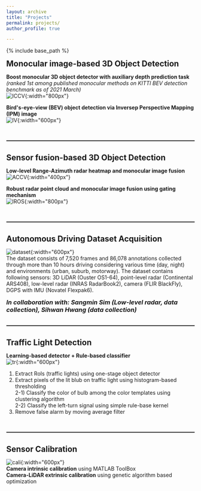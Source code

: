 ```yaml
---
layout: archive
title: "Projects"
permalink: projects/
author_profile: true

---
```


<style type='text/css'> 
h2, h3, h4, h5, h6 {margin: 0;}
.br {display: block; margin-bottom: 0em; margin: 0;} 
</style>

{% include base_path %}

## Monocular image-based 3D Object Detection  
**Boost monocular 3D object detector with auxiliary depth prediction task**  
*(ranked 1st among published monocular methods on KITTI BEV detection benchmark as of 2021 March)*  
![ICCV](https://github.com/YoungSkKim/YoungSkKim.github.io/blob/master/images/projects/CenterNet-Boost-plot.png?raw=true){:width="800px"}  

**Bird's-eye-view (BEV) object detection via Inversep Perspective Mapping (IPM) image**  
![IV](https://github.com/YoungSkKim/YoungSkKim.github.io/blob/master/images/projects/IV-concept.jpg?raw=true){:width="600px"}  

<br/>
<hr style="border:1px solid gray">
<br/>

## Sensor fusion-based 3D Object Detection  
**Low-level Range-Azimuth radar heatmap and monocular image fusion**  
![ACCV](https://github.com/YoungSkKim/YoungSkKim.github.io/blob/master/images/projects/ACCV-plot2.png?raw=true){:width="400px"}  

**Robust radar point cloud and monocular image fusion using gating mechanism**  
![IROS](https://github.com/YoungSkKim/YoungSkKim.github.io/blob/master/images/projects/IROS-plot.png?raw=true){:width="800px"}  

<br/>
<hr style="border:1px solid gray">
<br/>

## Autonomous Driving Dataset Acquisition

![dataset](https://github.com/YoungSkKim/YoungSkKim.github.io/blob/master/images/projects/VDC_Dataset.png?raw=true){:width="600px"}  
The dataset consists of 7,520 frames and 86,078 annotations collected through more than 10 hours driving considering various time (day, night) and environments (urban, suburb, motorway). The dataset contains following sensors: 3D LiDAR (Ouster OS1-64), point-level radar (Continental ARS408), low-level radar (INRAS RadarBook2), camera (FLIR BlackFly), DGPS with IMU (Novatel Flexpak6). 
### *In collaboration with: Sangmin Sim (Low-level radar, data collection), Sihwan Hwang (data collection)*  

<br/>
<hr style="border:1px solid gray">
<br/>

## Traffic Light Detection 

**Learning-based detector + Rule-based classifier**  
![tr](https://github.com/YoungSkKim/YoungSkKim.github.io/blob/master/images/projects/trafficlight.png?raw=true){:width="600px"}  
1) Extract RoIs (traffic lights) using one-stage object detector  
2) Extract pixels of the lit blub on traffic light using histogram-based thresholding  
 2-1) Classify the color of bulb among the color templates using clustering algorithm  
 2-2) Classify the left-turn signal using simple rule-base kernel  
3) Remove false alarm by moving average filter  

<br/>
<hr style="border:1px solid gray">
<br/>

## Sensor Calibration

![cali](https://github.com/YoungSkKim/YoungSkKim.github.io/blob/master/images/projects/000025.jpg?raw=true){:width="600px"}  
**Camera intrinsic calibration** using MATLAB ToolBox  
**Camera-LiDAR extrinsic calibration** using genetic algorithm based optimization  
